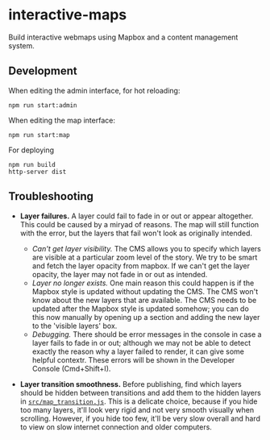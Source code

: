 # interactive-maps

Build interactive webmaps using Mapbox and a content management system.

## Development

When editing the admin interface, for hot reloading:

```
npm run start:admin
```

When editing the map interface:

```
npm run start:map
```

For deploying

```
npm run build
http-server dist
```

## Troubleshooting


* **Layer failures.** A layer could fail to fade in or out or appear altogether. This could be caused by a miryad of reasons. The map will still function with the error, but the layers that fail won't look as originally intended.

  * *Can't get layer visibility.* The CMS allows you to specify which layers are visible at a particular zoom level of the story. We try to be smart and fetch the layer opacity from mapbox. If we can't get the layer opacity, the layer may not fade in or out as intended. 
  * *Layer no longer exists.* One main reason this could happen is if the Mapbox style is updated without updating the CMS. The CMS won't know about the new layers that are available. The CMS needs to be updated after the Mapbox style is updated somehow; you can do this now manually by opening up a section and adding the new layer to the 'visible layers' box. 
  * *Debugging.* There should be error messages in the console in case a layer fails to fade in or out; although we may not be able to detect exactly the reason why a layer failed to render, it can give some helpful contextr. These errors will be shown in the Developer Console (Cmd+Shift+I).

* **Layer transition smoothness.** Before publishing, find which layers should be hidden between transitions and add them to the hidden layers in [`src/map_transition.js`](https://github.com/digidem/sinangoe-webmap/blob/master/src/map_transition.js#L14). This is a delicate choice, because if you hide too many layers, it'll look very rigid and not very smooth visually when scrolling. However, if you hide too few, it'll be very slow overall and hard to view on slow internet connection and older computers.





